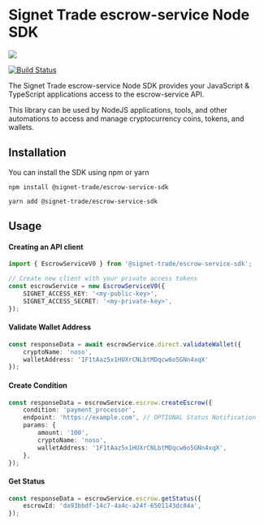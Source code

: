 # Signet Trade escrow-service Node SDK

<!-- [![NPM version](https://img.shields.io/npm/v/@signet-trade/escrow-service-sdk.svg)](https://www.npmjs.com/package/@signet-trade/escrow-service-sdk) -->
<!-- [![NPM downloads](https://img.shields.io/npm/dm/@signet-trade/escrow-service-sdk.svg)](https://www.npmjs.com/package/@signet-trade/escrow-service-sdk) -->
[![](https://dcbadge.vercel.app/api/server/7zzX3xGs6h?style=flat)](https://discord.gg/7zzX3xGs6h)

[![Build Status](https://github.com/signet-trade/escrow-service-sdk-js/actions/workflows/.github/workflows/main.yaml/badge.svg)](https://github.com/signet-trade//escrow-service-sdk-js/actions)
<!-- [![Coverage Status](https://codecov.io/gh/placeholder/branch/master/graph/badge.svg)](https://codecov.io/gh/placeholder) -->
<!-- [![Known Vulnerabilities](https://snyk.io/test/github/placeholder/badge.svg)](https://snyk.io/test/github/placeholder) -->

The Signet Trade escrow-service Node SDK provides your JavaScript & TypeScript applications access to the escrow-service API.

This library can be used by NodeJS applications, tools, and other automations to access and manage cryptocurrency coins, tokens, and wallets.

## Installation
You can install the SDK using npm or yarn
```
npm install @signet-trade/escrow-service-sdk
```
```
yarn add @signet-trade/escrow-service-sdk
```

## Usage
#### Creating an API client
```typescript
import { EscrowServiceV0 } from '@signet-trade/escrow-service-sdk';

// Create new client with your private access tokens
const escrowService = new EscrowServiceV0({
	SIGNET_ACCESS_KEY: '<my-public-key>',
	SIGNET_ACCESS_SECRET: '<my-private-key>',
});
```

#### Validate Wallet Address
```typescript
const responseData = await escrowService.direct.validateWallet({
	cryptoName: 'noso',
	walletAddress: '1F1tAaz5x1HUXrCNLbtMDqcw6o5GNn4xqX'
});
```

#### Create Condition
```typescript
const responseData = escrowService.escrow.createEscrow({
	condition: 'payment_processor',
	endpoint: 'https://example.com', // OPTIONAL Status Notification
	params: {
		amount: '100',
		cryptoName: 'noso',
		walletAddress: '1F1tAaz5x1HUXrCNLbtMDqcw6o5GNn4xqX',
	},
});
```

#### Get Status
```typescript
const responseData = escrowService.escrow.getStatus({
	escrowId: 'da93bbdf-14c7-4a4c-a24f-6501143dc84a',
});
```
